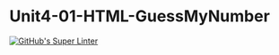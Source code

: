 # Unit4-01-HTML-GuessMyNumber
[![GitHub's Super Linter](https://github.com/ICS20-Programming-PJLobetti/Unit4-01-HTML-GuessMyNumber/workflows/GitHub's%20Super%20Linter/badge.svg)](https://github.com/ICS20-Programming-PJLobetti/Unit4-01-HTML-GuessMyNumber/actions)